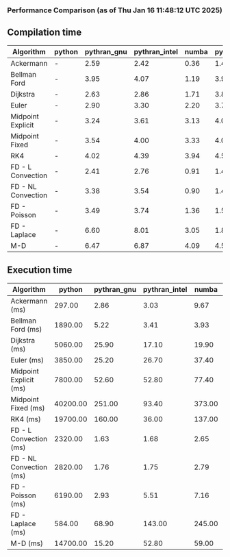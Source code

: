 ### Performance Comparison (as of Thu Jan 16 11:48:12 UTC 2025)
## Compilation time
Algorithm                 | python                    | pythran_gnu               | pythran_intel             | numba                     | pyccel_fortran_gnu        | pyccel_c_gnu              | pyccel_fortran_intel      | pyccel_c_intel           
------------------------- | ------------------------- | ------------------------- | ------------------------- | ------------------------- | ------------------------- | ------------------------- | ------------------------- | -------------------------
Ackermann                 | -                         | 2.59                      | 2.42                      | 0.36                      | 1.44                      | 1.46                      | 1.61                      | 1.54                     
Bellman Ford              | -                         | 3.95                      | 4.07                      | 1.19                      | 3.91                      | 4.18                      | 3.92                      | 4.21                     
Dijkstra                  | -                         | 2.63                      | 2.86                      | 1.71                      | 3.86                      | 4.18                      | 4.08                      | 4.26                     
Euler                     | -                         | 2.90                      | 3.30                      | 2.20                      | 3.79                      | 4.10                      | 3.92                      | 4.18                     
Midpoint Explicit         | -                         | 3.24                      | 3.61                      | 3.13                      | 4.00                      | 4.31                      | 4.16                      | 4.45                     
Midpoint Fixed            | -                         | 3.54                      | 4.00                      | 3.33                      | 4.00                      | 4.30                      | 4.15                      | 4.38                     
RK4                       | -                         | 4.02                      | 4.39                      | 3.94                      | 4.53                      | 4.85                      | 4.61                      | 4.81                     
FD - L Convection         | -                         | 2.41                      | 2.76                      | 0.91                      | 1.46                      | 4.04                      | 1.66                      | 4.01                     
FD - NL Convection        | -                         | 3.38                      | 3.54                      | 0.90                      | 1.44                      | 3.99                      | 1.61                      | 3.93                     
FD - Poisson              | -                         | 3.49                      | 3.74                      | 1.36                      | 1.54                      | 4.08                      | 2.85                      | 4.01                     
FD - Laplace              | -                         | 6.60                      | 8.01                      | 3.05                      | 1.83                      | 4.38                      | 2.09                      | 4.30                     
M-D                       | -                         | 6.47                      | 6.87                      | 4.09                      | 4.56                      | 4.72                      | 4.77                      | 4.90                     

## Execution time
Algorithm                 | python                    | pythran_gnu               | pythran_intel             | numba                     | pyccel_fortran_gnu        | pyccel_c_gnu              | pyccel_fortran_intel      | pyccel_c_intel           
------------------------- | ------------------------- | ------------------------- | ------------------------- | ------------------------- | ------------------------- | ------------------------- | ------------------------- | -------------------------
Ackermann (ms)            | 297.00                    | 2.86                      | 3.03                      | 9.67                      | 1.55                      | 1.59                      | 10.20                     | 3.93                     
Bellman Ford (ms)         | 1890.00                   | 5.22                      | 3.41                      | 3.93                      | 2.97                      | 6.15                      | 4.37                      | 19.10                    
Dijkstra (ms)             | 5060.00                   | 25.90                     | 17.10                     | 19.90                     | 18.50                     | 32.70                     | 25.20                     | 22.80                    
Euler (ms)                | 3850.00                   | 25.20                     | 26.70                     | 37.40                     | 15.30                     | 142.00                    | 14.20                     | 127.00                   
Midpoint Explicit (ms)    | 7800.00                   | 52.60                     | 52.80                     | 77.40                     | 24.20                     | 279.00                    | 16.30                     | 249.00                   
Midpoint Fixed (ms)       | 40200.00                  | 251.00                    | 93.40                     | 373.00                    | 75.90                     | 1400.00                   | 58.20                     | 1210.00                  
RK4 (ms)                  | 19700.00                  | 160.00                    | 36.00                     | 137.00                    | 33.80                     | 491.00                    | 38.10                     | 401.00                   
FD - L Convection (ms)    | 2320.00                   | 1.63                      | 1.68                      | 2.65                      | 1.50                      | 1.88                      | 1.28                      | 4.11                     
FD - NL Convection (ms)   | 2820.00                   | 1.76                      | 1.75                      | 2.79                      | 1.86                      | 2.00                      | 1.49                      | 4.05                     
FD - Poisson (ms)         | 6190.00                   | 2.93                      | 5.51                      | 7.16                      | 2.61                      | 3.82                      | 2.59                      | 4.94                     
FD - Laplace (ms)         | 584.00                    | 68.90                     | 143.00                    | 245.00                    | 58.40                     | 256.00                    | 59.60                     | 299.00                   
M-D (ms)                  | 14700.00                  | 15.20                     | 52.80                     | 59.00                     | 53.90                     | 59.40                     | 91.40                     | 62.20                    

